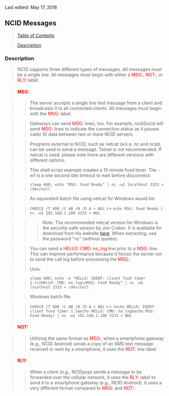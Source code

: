<!-- Message.md - Removable HEADER Start -->

Last edited: May 17, 2018

<!-- Removable HEADER End -->

## <a name="message_top"></a> NCID Messages

> [Table of Contents](#doc_top)

> [Description](#mesg_des)

### <a name="mesg_des"></a> Description

> NCID supports three different types of messages. All messages must be
> a single line. All messages must begin with either a <font color="red">MSG:</font>,
> <font color="red">NOT:</font>, or <font color="red">RLY:</font> label.

> #### <font color="red">MSG:</font>

> > The server accepts a single line text message from a client and
> > broadcasts it to all connected clients. All messages must
> > begin with the <font color="red">MSG:</font> label.

> > Gateways can send <font color="red">MSG:</font> lines, too. For example,
> > ncid2ncid will send <font color="red">MSG:</font> lines to indicate the
> > connection status as it passes caller ID data between two or more NCID
> > servers.

> > Programs external to NCID, such as netcat (a.k.a. nc and ncat), can be
> > used to send a message. Telnet is not recommended. If netcat is used,
> > please note there are different versions with different options.

> > This shell script example creates a 10 minute food timer. The -w1 is a
> > one second idle timeout to wait before disconnect:

> > `sleep 600; echo "MSG: Food Ready" | nc -w1 localhost 3333 > /dev/null`

> > An equivalent batch file using netcat for Windows would be:

> > `CHOICE /T 600 /C AB /N /D A > NUL` >> `echo MSG: Food Ready | nc -w1 192.168.1.100 3333 > NUL`

> > > Note: The recommended netcat version for Windows is the security-safe
> > > version by Jon Craton. It is available for download from his website
> > > [here](https://joncraton.org/files/nc111nt_safe.zip). When extracting,
> > > use the password "nc" (without quotes).

> > You can send a <font color="red">HELLO: CMD: no_log</font> line
> > prior to a <font color="red">MSG:</font> line. This can improve performance
> > because it forces the server not to send the call log before processing the
> > <font color="red">MSG:</font>.

> > Unix:

> > `sleep 600; echo -e "HELLO: IDENT: client food timer 1.1\nHELLO: CMD: no_log\nMSG: Food Ready" | nc -w1 localhost 3333 > /dev/null`

> > Windows batch file:

> > `CHOICE /T 600 /C AB /N /D A > NUL` >> `(echo HELLO: IDENT: client food timer 1.1&echo HELLO: CMD: no_log&echo MSG: Food Ready) | nc -w1 192.168.1.100 3333 > NUL`

> #### <font color="red">NOT:</font>

> > Utilizing the same format as <font color="red">MSG:</font>,
> > when a smartphone gateway (e.g., NCID Android) sends a copy of an SMS
> > text message received or sent by a smartphone, it uses the
> > <font color="red">NOT:</font> line label.

> #### <font color="red">RLY:</font>

> > When a client (e.g., NCIDpop) sends a message to be forwarded over the
> > cellular network, it uses the <font color="red">RLY:</font> label to
> > send it to a smartphone gateway (e.g., NCID Android). It uses a very
> > different format compared to <font color="red">MSG:</font>
> > and <font color="red">NOT:</font>.
